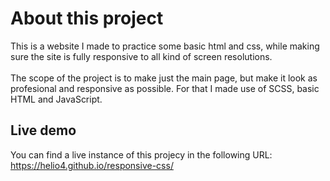 # About this project
This is a website I made to practice some basic html and css, while making sure the site is fully responsive to all kind of screen resolutions.
<br><br>
The scope of the project is to make just the main page, but make it look as profesional and responsive as possible. For that I made use of SCSS, basic HTML and JavaScript. 

## Live demo
You can find a live instance of this projecy in the following URL: https://helio4.github.io/responsive-css/
